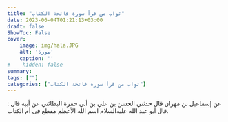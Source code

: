 ```yaml
---
title: "ثواب من قرأ سورة فاتحة الكتاب"
date: 2023-06-04T01:21:13+03:00
draft: false
ShowToc: False
cover:
    image: img/hala.JPG
    alt: 'صورة'
    caption: ''
#    hidden: false
summary: 
tags: [""]
categories: ["ثواب من قرأ سورة فاتحة الكتاب"]
---
```

عن إسماعيل بن مهران قال حدثني الحسن بن علي بن أبي حمزة
البطائني عن أبيه قال : قال أبو عبد الله عليه‌السلام اسم الله الأعظم مقطع في
أم الكتاب.

